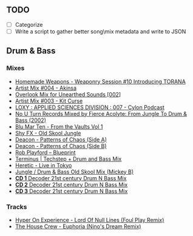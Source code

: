 ## TODO
- [ ] Categorize
- [ ] Write a script to gather better song\mix metadata and write to JSON

## Drum & Bass

### Mixes

- [Homemade Weapons - Weaponry Session #10 Introducing TORANA](https://soundcloud.com/homemadeweapons/homemade-weapons-weaponry-session-10-introducing-torana)
- [Artist Mix #004 - Akinsa](https://soundcloud.com/roninordinance/artist-mix-004-akinsa)
- [Overlook Mix for Unearthed Sounds \[002\]](https://soundcloud.com/unearthedsounds/overlook-mix-for-unearthed-sounds-002)
- [Artist Mix #003 - Kit Curse](https://soundcloud.com/roninordinance/artist-mix-003-kit-curse)
- [LOXY : APPLIED SCIENCES DIVISION : 007 - Cylon Podcast](https://soundcloud.com/loxy_/loxy-applied-sciences-division-007-cylon-recordings)
- [No U Turn Records Mixed by Fierce Acolyte: From Jungle To Drum & Bass (2002)](https://www.youtube.com/watch?v=3vuH9w9sFxk)
- [Blu Mar Ten - From the Vaults Vol 1](https://www.youtube.com/watch?v=OWz9OS8L8AM)
- [Shy FX - Old Skool Jungle ](https://www.youtube.com/watch?v=5_sJWCphX9c)
- [Deacon - Patterns of Chaos (Side A)](https://www.youtube.com/watch?v=nT0NKOmTxGw)
- [Deacon - Patterns of Chaos (Side B)](https://www.youtube.com/watch?v=1knxuYOalwM)
- [Rob Playford – Blueprint](https://www.youtube.com/watch?v=DDrb_Rw6kCM)
- [Terminus | Techstep + Drum and Bass Mix](https://youtu.be/P3oA9Tuykr4)
- [Heretic - Live in Tokyo](https://www.youtube.com/watch?v=L9o0l4G4Iuw)
- [Jungle / Drum & Bass Old Skool Mix (Mickey B)](https://www.youtube.com/watch?v=PCXuCLbFGo4)
- [**CD 1** Decoder 21st century Drum N Bass Mix](https://www.youtube.com/watch?v=ZDFQ5VpssKU)
- [**CD 2** Decoder 21st century Drum N Bass Mix](https://www.youtube.com/watch?v=AT-LqkdJiYs)
- [**CD 3** Decoder 21st century Drum N Bass Mix](https://www.youtube.com/watch?v=5wkKVoP0-fc&t=679s)

### Tracks
- [Hyper On Experience - Lord Of Null Lines (Foul Play Remix)](https://www.youtube.com/watch?v=MC4yCPbdbT4)
- [The House Crew - Euphoria (Nino's Dream Remix)](https://www.youtube.com/watch?v=YHHHZ2pOhRU)